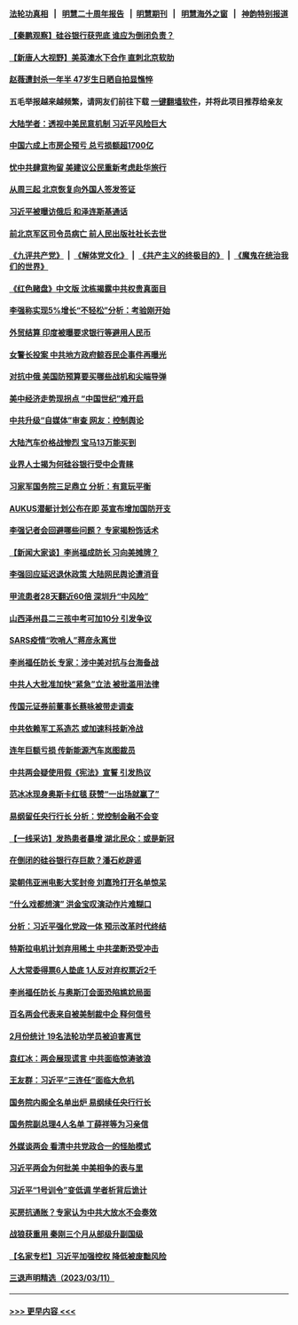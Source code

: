 #### [法轮功真相](https://github.com/gfw-breaker/truth/blob/master/README.md?t=0) &nbsp;&nbsp;|&nbsp;&nbsp; [明慧二十周年报告](https://github.com/gfw-breaker/mh-reports/blob/master/README.md?t=0) &nbsp;&nbsp;|&nbsp;&nbsp;[明慧期刊](https://github.com/gfw-breaker/mh-qikan) &nbsp;&nbsp;|&nbsp;&nbsp; [明慧海外之窗](https://github.com/gfw-breaker/mh-news/blob/master/README.md?t=0) &nbsp;&nbsp;|&nbsp;&nbsp; [神韵特别报道](https://github.com/gfw-breaker/mh-news/blob/master/shenyun.md?t=0)
#### [【秦鹏观察】硅谷银行获兜底 谁应为倒闭负责？](../pages/nsc413/n13949714.md?t=03140943) 
#### [【新唐人大视野】美英澳水下合作 直刺北京软肋](../pages/nsc413/n13949693.md?t=03140943) 
#### [赵薇遭封杀一年半 47岁生日晒自拍显憔悴](../pages/nsc413/n13949642.md?t=03140943) 
#### 五毛举报越来越频繁，请网友们前往下载 [一键翻墙软件](https://github.com/gfw-breaker/ssr-accounts)，并将此项目推荐给亲友
#### [大陆学者：透视中美民意机制 习近平风险巨大](../pages/nsc413/n13949648.md?t=03140943) 
#### [中国六成上市房企预亏 总亏损额超1700亿](../pages/nsc413/n13949674.md?t=03140943) 
#### [忧中共肆意拘留 美建议公民重新考虑赴华旅行](../pages/nsc413/n13949646.md?t=03140943) 
#### [从周三起 北京恢复向外国人签发签证](../pages/nsc413/n13949649.md?t=03140943) 
#### [习近平被曝访俄后 和泽连斯基通话](../pages/nsc413/n13949628.md?t=03140943) 
#### [前北京军区司令员病亡 前人民出版社社长去世](../pages/nsc413/n13949315.md?t=03140943) 
#### [《九评共产党》](https://github.com/begood0513/9ping.md/blob/master/README.md) &nbsp;|&nbsp; [《解体党文化》](../../../../jtdwh.md/blob/master/README.md)  &nbsp;|&nbsp; [《共产主义的终极目的》](../../../../gczydzjmd.md/blob/master/README.md) &nbsp;|&nbsp; [《魔鬼在统治我们的世界》](../../../../mgztzwmdsj.md/blob/master/README.md) 
#### [《红色赌盘》中文版 沈栋揭露中共权贵真面目](../pages/nsc413/n13949211.md?t=03140943) 
#### [李强称实现5%增长“不轻松”分析：考验刚开始](../pages/nsc413/n13949507.md?t=03140943) 
#### [外贸结算 印度被曝要求银行等避用人民币](../pages/nsc413/n13949647.md?t=03140943) 
#### [女警长投案 中共地方政府鲸吞民企事件再曝光](../pages/nsc413/n13948107.md?t=03140943) 
#### [对抗中俄 美国防预算要买哪些战机和尖端导弹](../pages/nsc413/n13949620.md?t=03140943) 
#### [美中经济走势现拐点 “中国世纪”难开启](../pages/nsc413/n13947180.md?t=03140943) 
#### [中共升级“自媒体”审查 网友：控制舆论](../pages/nsc413/n13949445.md?t=03140943) 
#### [大陆汽车价格战惨烈 宝马13万能买到](../pages/nsc413/n13949497.md?t=03140943) 
#### [业界人士揭为何硅谷银行受中企青睐](../pages/nsc413/n13949617.md?t=03140943) 
#### [习家军国务院三足鼎立 分析：有意玩平衡](../pages/nsc413/n13949266.md?t=03140943) 
#### [AUKUS潜艇计划公布在即 英宣布增加国防开支](../pages/nsc413/n13949450.md?t=03140943) 
#### [李强记者会回避哪些问题？ 专家揭粉饰话术](../pages/nsc413/n13949349.md?t=03140943) 
#### [【新闻大家谈】李尚福成防长 习向美摊牌？](../pages/nsc413/n13949500.md?t=03140943) 
#### [李强回应延迟退休政策 大陆网民舆论遭消音](../pages/nsc413/n13949291.md?t=03140943) 
#### [甲流患者28天翻近60倍 深圳升“中风险”](../pages/nsc413/n13949377.md?t=03140943) 
#### [山西泽州县二三孩中考可加10分 引发争议](../pages/nsc413/n13949268.md?t=03140943) 
#### [SARS疫情“吹哨人”蒋彦永离世](../pages/nsc413/n13949222.md?t=03140943) 
#### [李尚福任防长 专家：涉中美对抗与台海备战](../pages/nsc413/n13949139.md?t=03140943) 
#### [中共人大批准加快“紧急”立法 被批滥用法律](../pages/nsc413/n13949062.md?t=03140943) 
#### [传国元证券前董事长蔡咏被带走调查](../pages/nsc413/n13948984.md?t=03140943) 
#### [中共依赖军工系造芯 或加速科技新冷战](../pages/nsc413/n13948479.md?t=03140943) 
#### [连年巨额亏损 传新能源汽车岚图裁员](../pages/nsc413/n13948820.md?t=03140943) 
#### [中共两会疑使用假《宪法》宣誓 引发热议](../pages/nsc413/n13948887.md?t=03140943) 
#### [范冰冰现身奥斯卡红毯 获赞“一出场就赢了”](../pages/nsc413/n13948868.md?t=03140943) 
#### [易纲留任央行行长 分析：党控制金融不会变](../pages/nsc413/n13948760.md?t=03140943) 
#### [【一线采访】发热患者暴增 湖北民众：或是新冠](../pages/nsc413/n13948733.md?t=03140943) 
#### [在倒闭的硅谷银行存巨款？潘石屹辟谣](../pages/nsc413/n13948783.md?t=03140943) 
#### [梁朝伟亚洲电影大奖封帝 刘嘉玲打开名单惊呆](../pages/nsc413/n13948769.md?t=03140943) 
#### [“什么戏都想演” 洪金宝叹演动作片难糊口](../pages/nsc413/n13948798.md?t=03140943) 
#### [分析：习近平强化党政一体 预示改革时代终结](../pages/nsc413/n13948774.md?t=03140943) 
#### [特斯拉电机计划弃用稀土 中共垄断恐受冲击](../pages/nsc413/n13948775.md?t=03140943) 
#### [人大常委得票6人垫底 1人反对弃权票近2千](../pages/nsc413/n13948537.md?t=03140943) 
#### [李尚福任防长 与奥斯汀会面恐陷尴尬局面](../pages/nsc413/n13948712.md?t=03140943) 
#### [百名两会代表来自被美制裁中企 释何信号](../pages/nsc413/n13948306.md?t=03140943) 
#### [2月份统计 19名法轮功学员被迫害离世](../pages/nsc413/n13947335.md?t=03140943) 
#### [袁红冰：两会展现谎言 中共面临惊涛骇浪](../pages/nsc413/n13948474.md?t=03140943) 
#### [王友群：习近平“三连任”面临大危机](../pages/nsc413/n13948171.md?t=03140943) 
#### [国务院内阁全名单出炉 易纲续任央行行长](../pages/nsc413/n13948187.md?t=03140943) 
#### [国务院副总理4人名单 丁薛祥等为习亲信](../pages/nsc413/n13948181.md?t=03140943) 
#### [外媒谈两会 看清中共党政合一的怪胎模式](../pages/nsc413/n13948310.md?t=03140943) 
#### [习近平两会为何批美 中美相争的表与里](../pages/nsc413/n13947734.md?t=03140943) 
#### [习近平“1号训令”变低调 学者析背后诡计](../pages/nsc413/n13947527.md?t=03140943) 
#### [买房抗通胀？专家认为中共大放水不会奏效](../pages/nsc413/n13948132.md?t=03140943) 
#### [战狼获重用 秦刚三个月从部级升副国级](../pages/nsc413/n13948200.md?t=03140943) 
#### [【名家专栏】习近平加强控权 降低被废黜风险](../pages/nsc413/n13948006.md?t=03140943) 
#### [三退声明精选（2023/03/11）](../pages/nsc413/n13948225.md?t=03140943) 

----
#### [ >>> 更早内容 <<< ](../indexes/nsc413-earlier.md)
